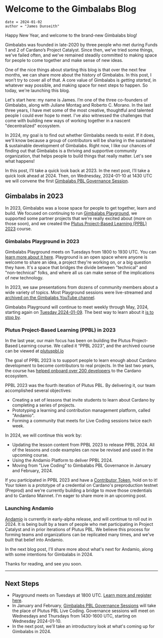 # Welcome to the Gimbalabs Blog

```
date = 2024-01-02
author = "James Dunseith"
```

Happy New Year, and welcome to the brand-new Gimbalabs blog!

Gimbalabs was founded in late-2020 by three people who met during Funds 1 and 2 of Cardano’s Project Catalyst. Since then, we’ve tried some things, we've failed often, and we've remained steadily committed to making space for people to come together and make sense of new ideas.

One of the nice things about starting this blog is that over the next few months, we can share more about the history of Gimbalabs. In this post, I won’t try to cover all of that. A core value of Gimbalabs is _getting started_, in whatever way possible, and making space for next steps to happen. So today, we're launching this blog.

Let's start here: my name is James. I’m one of the three co-founders of Gimbalabs, along with Juliane Montag and Roberto C. Morano. In the last three years, I have met some of the most creative, thoughtful and talented people I could ever hope to meet. I've also witnessed the challenges that come with building new ways of working together in a nascent "decentralized" ecosystem.

In 2024, my goal is to find out whether Gimbalabs needs to exist. If it does, we'll know because a group of contributors will be sharing in the sustained & sustainable development of Gimbalabs. Right now, I like our chances of finding out that Gimbalabs is a thriving and supportive community organization, that helps people to build things that really matter. Let's see what happens!

In this post, I’ll take a quick look back at 2023. In the next post, I’ll take a quick look ahead at 2024. Then, on Wednesday, 2024-01-10 at 1430 UTC we will convene the first [Gimbalabs PBL Governance Session](https://plutuspbl.io/governance).

## Gimbalabs in 2023

In 2023, Gimbalabs was a loose space for people to get together, learn and build. We focused on continuing to run [Gimbalabs Playground](https://www.gimbalabs.com/playground), we supported some partner projects that we’re really excited about (more on those soon), and we created the [Plutus Project-Based Learning (PPBL) 2023](https://plutuspbl.io/) course.

### Gimbalabs Playground in 2023

Gimbalabs Playground meets on Tuesdays from 1800 to 1930 UTC. You can [learn more about it here](https://www.gimbalabs.com/playground). Playground is an open space where anyone is welcome to share an idea, a project they're working on, or a big question they have. It's a space that bridges the divide between "technical" and "non-technical" folks, and where all us can make sense of the implications of new technology.

In 2023, we saw presentations from dozens of community members about a wide variety of topics. Most Playground sessions were live-streamed and [archived on the Gimbalabs YouTube channel](https://www.youtube.com/@gimbalabs/streams).

Gimbalabs Playground will continue to meet weekly through May, 2024, starting again on [Tuesday 2024-01-09](https://www.gimbalabs.com/calendar). The best way to learn about it [is to stop by](https://us06web.zoom.us/meeting/register/tZYoduuqpjsqGtdzMHXoRVVnJqcQGOtpQRQv#/registration).

### Plutus Project-Based Learning (PPBL) in 2023

In the last year, our main focus has been on building the Plutus Project-Based Learning course. We called it “PPBL 2023”, and the archived course can be viewed at [plutuspbl.io](https://plutuspbl.io/)

The goal of PPBL 2023 is to support people to learn enough about Cardano development to become contributors to real projects. In the last two years, the course has [helped onboard over 200 developers](https://plutuspbl.io/contributors) to the Cardano ecosystem.

PPBL 2023 was the fourth iteration of Plutus PBL. By delivering it, our team accomplished several objectives:

-   Creating a set of lessons that invite students to learn about Cardano by completing a series of projects.
-   Prototyping a learning and contribution management platform, called "Andamio".
-   Forming a community that meets for Live Coding sessions twice each week.

In 2024, we will continue this work by:

-   Updating the lesson content from PPBL 2023 to release PPBL 2024. All of the lessons and code examples can now be revised and used in the upcoming course.
-   Using the Andamio Platform to deliver PPBL 2024.
-   Moving from "Live Coding" to Gimbalabs PBL Governance in January and February, 2024.

If you participated in PPBL 2023 and have a [Contributor Token](https://plutuspbl.io/contributors), hold on to it! Your token is a prototype of a credential on Cardano's preproduction testnet (Preprod) and we're currently building a bridge to move those credentials and to Cardano Mainnet. I'm eager to share more in an upcoming post.

### Launching Andamio

[Andamio](https://www.andamio.io/) is currently in early-alpha release, and will continue to roll out in 2024. It is being built by a team of people who met participating in Project Catalyst and in prior iterations of Plutus PBL. We believe this process for forming teams and organizations can be replicated many times, and we've built that belief into Andamio.

In the next blog post, I'll share more about what's next for Andamio, along with some intentions for Gimbalabs in 2024.

Thanks for reading, and see you soon.

___

## Next Steps

-   Playground meets on Tuesdays at 1800 UTC. [Learn more and register here](https://www.gimbalabs.com/playground).
-   In January and February, [Gimbalabs PBL Governance Sessions](https://www.gimbalabs.com/governance) will take the place of Plutus PBL Live Coding. Governance sessions will meet on Wednesdays and Thursdays from 1430-1600 UTC, starting on Wednesday 2024-01-10.
-   In the next post, we'll take an introductory look at what's coming up for Gimbalabs in 2024.
